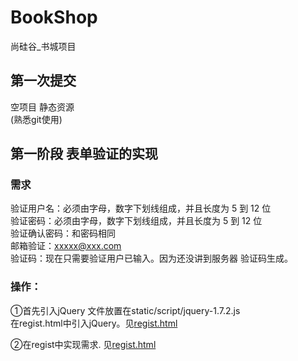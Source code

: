 # BookShop
尚硅谷_书城项目
## 第一次提交  
空项目 静态资源  
(熟悉git使用)

## 第一阶段 表单验证的实现
### 需求
验证用户名：必须由字母，数字下划线组成，并且长度为 5 到 12 位  
验证密码：必须由字母，数字下划线组成，并且长度为 5 到 12 位  
验证确认密码：和密码相同  
邮箱验证：xxxxx@xxx.com  
验证码：现在只需要验证用户已输入。因为还没讲到服务器 验证码生成。
### 操作：  
①首先引入jQuery
文件放置在static/script/jquery-1.7.2.js  
在regist.html中引入jQuery。见[regist.html](pages/user/regist.html)  

②在regist中实现需求. 见[regist.html](pages/user/regist.html)